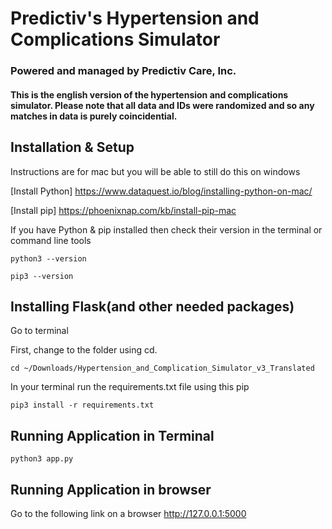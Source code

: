 # Predictiv's Hypertension and Complications Simulator
### Powered and managed by Predictiv Care, Inc.
#### This is the english version of the hypertension and complications simulator. Please note that all data and IDs were randomized and so any matches in data is purely coincidential.
## Installation & Setup

Instructions are for mac but you will be able to still do this on windows

[Install Python] https://www.dataquest.io/blog/installing-python-on-mac/

[Install pip] https://phoenixnap.com/kb/install-pip-mac

If you have Python & pip installed then check their version in the terminal or command line tools

```
python3 --version
```

```
pip3 --version
```

## Installing Flask(and other needed packages)

Go to terminal

First, change to the folder using cd. 

```
cd ~/Downloads/Hypertension_and_Complication_Simulator_v3_Translated
```

In your terminal run the requirements.txt file using this pip

```
pip3 install -r requirements.txt
```


## Running Application in Terminal

```
python3 app.py
```


## Running Application in browser

Go to the following link on a browser
http://127.0.0.1:5000
